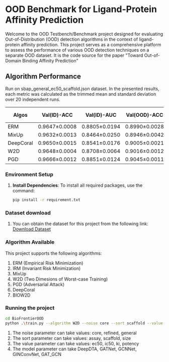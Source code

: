 # OOD Benchmark for Ligand-Protein Affinity Prediction
Welcome to the OOD Testbench/Benchmark project designed for evaluating Out-of-Distribution (OOD) detection algorithms in the context of ligand-protein affinity prediction. This project serves as a comprehensive platform to assess the performance of various OOD detection techniques on a separate OOD dataset. It is the code source for the paper "Toward Out-of-Domain Binding Affinity Prediction"
## Algorithm Performance

Run on sbap_general_ec50_scaffold.json dataset.
In the presented results, each metric was calculated as the trimmed mean and standard deviation over 20 independent runs.

| Algos    | Val(ID)-ACC   | Val(ID)-AUC   | Val(OOD)-ACC  | Val(OOD)-AUC  | Test(ID)-ACC  | Test(ID)-AUC  | Test(OOD)-ACC | Test(OOD)-AUC |
|----------|---------------|---------------|---------------|---------------|---------------|---------------|---------------|---------------|
| ERM      | 0.9647±0.0008 | 0.8805±0.0194 | 0.8990±0.0028 | 0.8397±0.0071 | 0.9218±0.0016 | 0.8494±0.0078 | 0.8399±0.0031 | 0.7900±0.0086 |
| MixUp    | 0.9632±0.0013 | 0.8464±0.0250 | 0.8946±0.0042 | 0.8230±0.0109 | 0.9200±0.0024 | 0.8317±0.0123 | 0.8326±0.0044 | 0.7665±0.0123 |
| DeepCoral| 0.9650±0.0015 | 0.8541±0.0176 | 0.9005±0.0021 | 0.8237±0.0140 | 0.9231±0.0020 | 0.8343±0.0121 | 0.8409±0.0022 | 0.7792±0.0128 |
| W2D      | 0.9648±0.0004 | 0.8708±0.0064 | 0.9016±0.0012 | 0.8403±0.0079 | 0.9230±0.0005 | 0.8454±0.0077 | 0.8412±0.0013 | 0.7821±0.0068 |
| PGD      | 0.9666±0.0012 | 0.8851±0.0124 | 0.9045±0.0011 | 0.8426±0.0093 | 0.9248±0.0011 | 0.8480±0.0087 | 0.8442±0.0013 | 0.7902±0.0076 |





### Environment Setup

1. **Install Dependencies**:
   To install all required packages, use the command:
   ```bash
   pip install -r requirement.txt
   ```
### Dataset download 

1. You can obtain the dataset for this project from the following link: [Download Dataset](https://drive.google.com/file/d/1fHmLCzGz57P-cJ7cVmKHfJajMyQKnCfs/view?usp=sharing)

    
### Algorithm Available

This project supports the following algorithms:

1. ERM (Empirical Risk Minimization)
2. IRM (Invariant Risk Minimization) 
3. MixUp
4. W2D (Two Dimesions of Worst-case Training)
5. PGD (Adversarial Attack)
6. DeepCoral
7. BIOW2D

### Running the project
```bash
cd BioFrontierOOD
python .\train.py --algorithm W2D --noise core --sort scaffold --value ec50 --model DeepDTA
```

1. The noise parameter can take values: core, refined, general
2. The sort parameter can take values: assay, scaffold, size
3. The value parameter can take values: ec50, ic50, ki, potency
4. The model parameter can take DeepDTA, GATNet, GCNNet, GINConvNet, GAT_GCN
